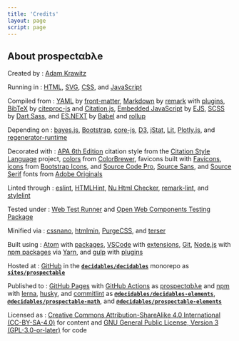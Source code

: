 ```yaml
---
title: 'Credits'
layout: page
script: page
---
```


## About <span class="prospectable">prospect<span class="math-var">α</span>b<span class="math-var">λ</span>e</span>

Created by
: [Adam Krawitz](https://web.uvic.ca/psyc/krawitz/)

Running in
: [HTML](https://html.spec.whatwg.org/),
  [SVG](https://www.w3.org/Graphics/SVG/),
  [CSS](https://www.w3.org/Style/CSS/),
  and [JavaScript](https://262.ecma-international.org/5.1/)

Compiled from
: [YAML](https://yaml.org/)
  by [front-matter](https://github.com/jxson/front-matter),
  [Markdown](https://spec.commonmark.org/)
  by [remark](https://remark.js.org/)
  with [plugins](https://github.com/remarkjs/remark/blob/main/doc/plugins.md),
  [BibTeX](http://www.bibtex.org/)
  by [citeproc-js](https://citeproc-js.readthedocs.io/)
  and [Citation.js](https://citation.js.org/),
  [Embedded JavaScript](https://github.com/mde/ejs/blob/master/docs/syntax.md)
  by [EJS](https://ejs.co/),
  [SCSS](https://sass-lang.com/)
  by [Dart Sass](https://sass-lang.com/dart-sass),
  and [ES.NEXT](https://tc39.es/ecma262/)
  by [Babel](https://babeljs.io/)
  and [rollup](https://rollupjs.org/)

Depending on
: [bayes.js](https://github.com/rasmusab/bayes.js),
  [Bootstrap](https://getbootstrap.com/),
  [core-js](https://github.com/zloirock/core-js),
  [D3](https://d3js.org/),
  [jStat](https://github.com/jstat/jstat),
  [Lit](https://lit.dev/),
  [Plotly.js](https://plotly.com/javascript/),
  and [regenerator-runtime](http://facebook.github.io/regenerator/)

Decorated with
: [APA 6th Edition](https://www.npmjs.com/package/style-apa) citation style
  from the [Citation Style Language](https://citationstyles.org/) project,
  [colors](https://colorbrewer2.org/#type=qualitative&scheme=Set1&n=9)
  from [ColorBrewer](https://colorbrewer2.org/),
  favicons built with [Favicons](https://github.com/itgalaxy/favicons),
  [icons](https://icons.getbootstrap.com/#icons)
  from [Bootstrap Icons](https://icons.getbootstrap.com/),
  and [Source Code Pro](https://fonts.adobe.com/fonts/source-code-pro),
  [Source Sans](https://fonts.adobe.com/fonts/source-sans),
  and [Source Serif](https://fonts.adobe.com/fonts/source-serif) fonts
  from [Adobe Originals](https://fonts.adobe.com/foundries/adobe)

Linted through
: [eslint](https://eslint.org/),
  [HTMLHint](https://htmlhint.com/),
  [Nu Html Checker](https://validator.github.io/validator/),
  [remark-lint](https://github.com/remarkjs/remark-lint),
  and [stylelint](https://stylelint.io/)

Tested under
: [Web Test Runner](https://modern-web.dev/docs/test-runner/overview/)
  and [Open Web Components Testing Package](https://open-wc.org/docs/testing/testing-package/)

Minified via
: [cssnano](https://cssnano.co/),
  [htmlmin](https://htmlmin.readthedocs.io/),
  [PurgeCSS](https://purgecss.com/),
  and [terser](https://terser.org/)

Built using
: [Atom](https://atom.io/)
  with [packages](https://atom.io/packages),
  [VSCode](https://code.visualstudio.com/)
  with [extensions](https://marketplace.visualstudio.com/VSCode),
  [Git](https://git-scm.com/),
  [Node.js](https://nodejs.org/)
  with [npm packages](https://www.npmjs.com/)
  via [Yarn](https://yarnpkg.com/),
  and [gulp](https://gulpjs.com/)
  with [plugins](https://gulpjs.com/plugins/)

Hosted at
: [GitHub](https://github.com/)
  in the [**`decidables/decidables`**](https://github.com/decidables/decidables) monorepo
  as [**`sites/prospectable`**](https://github.com/decidables/decidables/tree/main/sites/prospectable)

Published to
: [GitHub Pages](https://pages.github.com/)
  with [GitHub Actions](https://docs.github.com/en/actions)
  as [<span class="prospectable">prospect<span class="math-var">α</span>b<span class="math-var">λ</span>e</span>](https://decidables.github.io/detectable/)
  and [npm](https://www.npmjs.com/)
  with [lerna](https://github.com/lerna/lerna),
  [husky](https://typicode.github.io/husky/),
  and [commitlint](https://commitlint.js.org/)
  as [**`@decidables/decidables-elements`**](https://www.npmjs.com/package/@decidables/decidables-elements),
  [**`@decidables/prospectable-math`**](https://www.npmjs.com/package/@decidables/prospectable-math),
  and [**`@decidables/prospectable-elements`**](https://www.npmjs.com/package/@decidables/prospectable-elements)

Licensed as
: [Creative Commons Attribution-ShareAlike 4.0 International (CC-BY-SA-4.0)](https://creativecommons.org/licenses/by-sa/4.0/)
  for content and
  [GNU General Public License, Version 3 (GPL-3.0-or-later)](https://www.gnu.org/licenses/gpl-3.0.html)
  for code
